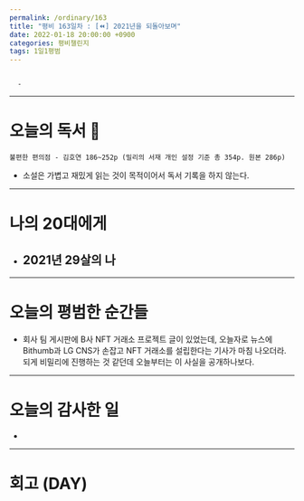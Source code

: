 ```yaml
---
permalink: /ordinary/163
title: "평비 163일차 : [⏪] 2021년을 되돌아보며"
date: 2022-01-18 20:00:00 +0900
categories: 평비챌린지
tags: 1일1평범
---
```

```

  - 
```

---
# 오늘의 독서 📕
`불편한 편의점 - 김호연 186~252p (밀리의 서재 개인 설정 기준 총 354p. 원본 286p)`  
* 소설은 가볍고 재밌게 읽는 것이 목적이어서 독서 기록을 하지 않는다.

---
# 나의 20대에게
- 2021년 29살의 나
    - 

---
# 오늘의 평범한 순간들
- 회사 팀 게시판에 B사 NFT 거래소 프로젝트 글이 있었는데, 오늘자로 뉴스에 Bithumb과 LG CNS가 손잡고 NFT 거래소를 설립한다는 기사가 마침 나오더라. 되게 비밀리에 진행하는 것 같던데 오늘부터는 이 사실을 공개하나보다.

---
# 오늘의 감사한 일
- 

---
# 회고 (DAY)
